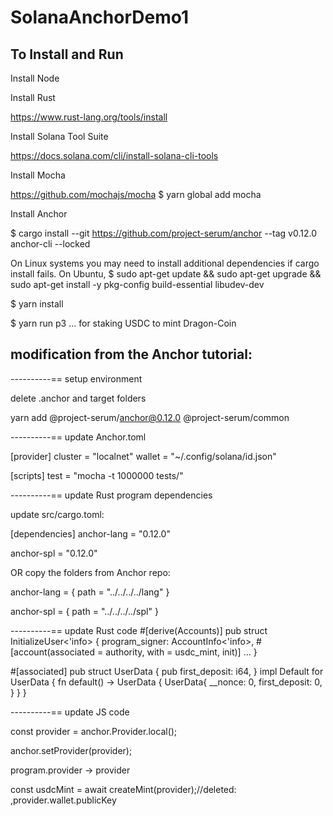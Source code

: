 # SolanaAnchorDemo1

## To Install and Run

Install Node

Install Rust

https://www.rust-lang.org/tools/install

Install Solana Tool Suite

https://docs.solana.com/cli/install-solana-cli-tools

Install Mocha

https://github.com/mochajs/mocha
$ yarn global add mocha

Install Anchor

$ cargo install --git https://github.com/project-serum/anchor --tag v0.12.0 anchor-cli --locked

On Linux systems you may need to install additional dependencies if cargo install fails. On Ubuntu,
$ sudo apt-get update && sudo apt-get upgrade && sudo apt-get install -y pkg-config build-essential libudev-dev

$ yarn install

$ yarn run p3 ... for staking USDC to mint Dragon-Coin


## modification from the Anchor tutorial:

----------== setup environment

delete .anchor and target folders

yarn add @project-serum/anchor@0.12.0 @project-serum/common

----------== update Anchor.toml

[provider]
cluster = "localnet"
wallet = "~/.config/solana/id.json"

[scripts]
test = "mocha -t 1000000 tests/"

----------== update Rust program dependencies

update src/cargo.toml:

[dependencies]
anchor-lang = "0.12.0"

anchor-spl = "0.12.0"

OR copy the folders from Anchor repo:

anchor-lang = { path = "../../../../lang" }

anchor-spl = { path = "../../../../spl" }

----------== update Rust code
#[derive(Accounts)]
pub struct InitializeUser<'info> {
    program_signer: AccountInfo<'info>,
    #[account(associated = authority, with = usdc_mint, init)]
    ...
}

#[associated]
pub struct UserData {
    pub first_deposit: i64,
}
impl Default for UserData {
  fn default() -> UserData { 
    UserData{
      __nonce: 0,
      first_deposit: 0,
    }
  }
}

----------== update JS code

const provider = anchor.Provider.local();

anchor.setProvider(provider);

program.provider -> provider

const usdcMint = await createMint(provider);//deleted: ,provider.wallet.publicKey
